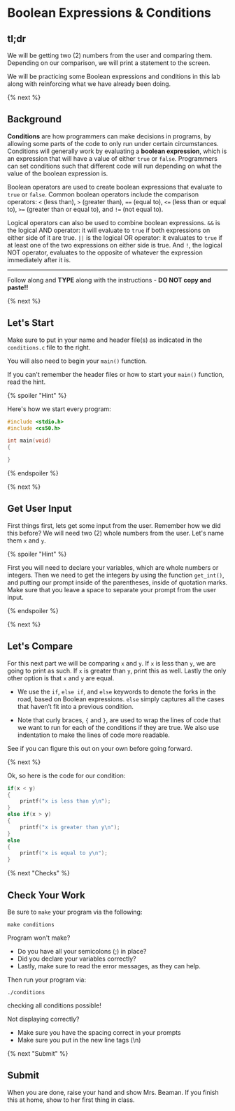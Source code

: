 # Boolean Expressions & Conditions

## tl;dr

We will be getting two (2) numbers from the user and comparing them. Depending on our comparison, we will print a statement to the screen.

We will be practicing some Boolean expressions and conditions in this lab along with reinforcing what we have already been doing.

{% next %}

## Background

**Conditions** are how programmers can make decisions in programs, by allowing some parts of the code to only run under certain circumstances. Conditions will generally work by evaluating a **boolean expression**, which is an expression that will have a value of either `true` or `false`. Programmers can set conditions such that different code will run depending on what the value of the boolean expression is.

Boolean operators are used to create boolean expressions that evaluate to `true` or `false`. Common boolean operators include the comparison operators: `<` (less than), `>` (greater than), `==` (equal to), `<=` (less than or equal to), `>=` (greater than or equal to), and `!=` (not equal to). 

Logical operators can also be used to combine boolean expressions. `&&` is the logical AND operator: it will evaluate to `true` if both expressions on either side of it are true. `||` is the logical OR operator: it evaluates to `true` if at least one of the two expressions on either side is true. And `!`, the logical NOT operator, evaluates to the opposite of whatever the expression immediately after it is.

---

Follow along and **TYPE** along with the instructions - **DO NOT copy and paste!!**

{% next %}

## Let's Start

Make sure to put in your name and header file(s) as indicated in the `conditions.c` file to the right.

You will also need to begin your `main()` function.

If you can't remember the header files or how to start your `main()` function, read the hint.

{% spoiler "Hint" %}

Here's how we start every program:

```c
#include <stdio.h>
#include <cs50.h>

int main(void)
{

}
```

{% endspoiler %}

{% next %}

## Get User Input

First things first, lets get some input from the user. Remember how we did this before? We will need two (2) whole numbers from the user. Let's name them `x` and `y`.

{% spoiler "Hint" %}

First you will need to declare your variables, which are whole numbers or integers. Then we need to get the integers by using the function `get_int()`, and putting our prompt inside of the parentheses, inside of quotation marks.  Make sure that you leave a space to separate your prompt from the user input.

{% endspoiler %}

{% next %}

## Let's Compare

For this next part we will be comparing `x` and `y`. If `x` is less than `y`, we are going to print as such. If `x` is greater than `y`, print this as well. Lastly the only other option is that `x` and `y` are equal.

- We use the `if`, `else if`, and `else` keywords to denote the forks in the road, based on Boolean expressions. `else` simply captures all the cases that haven’t fit into a previous condition.

- Note that curly braces, `{` and `}`, are used to wrap the lines of code that we want to run for each of the conditions if they are true. We also use indentation to make the lines of code more readable.

See if you can figure this out on your own before going forward.

{% next %}

Ok, so here is the code for our condition:

```c
if(x < y)
{
    printf("x is less than y\n");
}
else if(x > y)
{
    printf("x is greater than y\n");
}
else
{
    printf("x is equal to y\n");
}
```

{% next "Checks" %}

## Check Your Work

Be sure to `make` your program via the following:

```
make conditions
```

Program won't make?

- Do you have all your semicolons (;) in place?
- Did you declare your variables correctly?
- Lastly, make sure to read the error messages, as they can help.

Then run your program via:

```
./conditions
```

checking all conditions possible!

Not displaying correctly?

- Make sure you have the spacing correct in your prompts
- Make sure you put in the new line tags (\n)

{% next "Submit" %}

## Submit

When you are done, raise your hand and show Mrs. Beaman.  If you finish this at home, show to her first thing in class.
